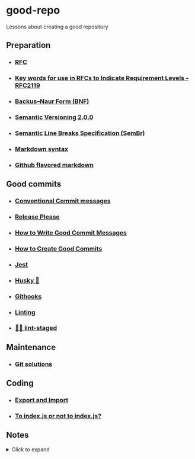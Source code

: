 # good-repo
Lessons about creating a good repository
## Preparation
* ### [RFC](./docs/rfc)
* ### [Key words for use in RFCs to Indicate Requirement Levels - RFC2119](./docs/keyworkds)
* ### [Backus–Naur Form (BNF)](./docs/bnf)
* ### [Semantic Versioning 2.0.0](./docs/semver)
* ### [Semantic Line Breaks Specification (SemBr)](./docs/linebreaks)
* ### [Markdown syntax](./docs/markdown.md)
* ### [Github flavored markdown](./docs/githubflavor)
## Good commits
* ### [Conventional Commit messages](./docs/conventional-commits)
* ### [Release Please](./docs/release-please)
* ### [How to Write Good Commit Messages](./docs/good-commits.md#how-to-write-good-commit-messages)
* ### [How to Create Good Commits](./docs/good-commits.md#how-to-create-good-commits)
* ### [Jest](./docs/jest)
* ### [Husky 🐶](./docs/husky)
* ### [Githooks](./docs/githooks)
* ### [Linting](./docs/lint)
* ### [🚫💩 lint-staged](./docs/lint-staged.md)

## Maintenance
* ### [Git solutions](./docs/git-solutions)

## Coding
* ### [Export and Import](./docs/exportimport.js)
* ### [To index.js or not to index.js?](./docs/index-noindex.md)
## Notes
<details><summary>Click to expand</summary>

* [Turing award](https://en.wikipedia.org/wiki/Turing_Award)
